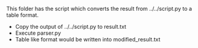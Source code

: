 This folder has the script which converts the result from ../../script.py to a table format. 

- Copy the output of ../../script.py to result.txt
- Execute parser.py
- Table like format would be written into modified_result.txt